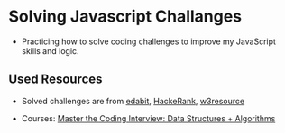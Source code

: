 # Solving Javascript Challanges

* Practicing how to solve coding challenges to improve my JavaScript skills and logic.

## Used Resources

* Solved challenges are from [edabit](https://edabit.com/challenges), [HackeRank](https://www.hackerrank.com/), [w3resource](https://www.w3resource.com/javascript-exercises/)

* Courses: [Master the Coding Interview: Data Structures + Algorithms](https://www.udemy.com/master-the-coding-interview-data-structures-algorithms/learn/v4/overview)
